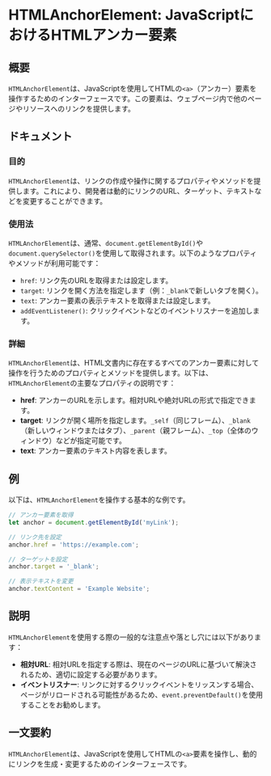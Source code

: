 <!--
Meta Description: # HTMLAnchorElement: JavaScriptにおけるHTMLアンカー要素 ## 概要 `HTMLAnchorElement`は、JavaScriptを使用してHTMLの`<a>`（アンカー）要素を操作するためのインターフェースです。この要素は、ウェブページ内で他のページやリソースへ...
Meta Keywords: htmlanchorelement, anchor, document, href, target
-->

# HTMLAnchorElement: JavaScriptにおけるHTMLアンカー要素

## 概要
`HTMLAnchorElement`は、JavaScriptを使用してHTMLの`<a>`（アンカー）要素を操作するためのインターフェースです。この要素は、ウェブページ内で他のページやリソースへのリンクを提供します。

## ドキュメント
### 目的
`HTMLAnchorElement`は、リンクの作成や操作に関するプロパティやメソッドを提供します。これにより、開発者は動的にリンクのURL、ターゲット、テキストなどを変更することができます。

### 使用法
`HTMLAnchorElement`は、通常、`document.getElementById()`や`document.querySelector()`を使用して取得されます。以下のようなプロパティやメソッドが利用可能です：

- `href`: リンク先のURLを取得または設定します。
- `target`: リンクを開く方法を指定します（例：`_blank`で新しいタブを開く）。
- `text`: アンカー要素の表示テキストを取得または設定します。
- `addEventListener()`: クリックイベントなどのイベントリスナーを追加します。

### 詳細
`HTMLAnchorElement`は、HTML文書内に存在するすべてのアンカー要素に対して操作を行うためのプロパティとメソッドを提供します。以下は、`HTMLAnchorElement`の主要なプロパティの説明です：

- **href**: アンカーのURLを示します。相対URLや絶対URLの形式で指定できます。
- **target**: リンクが開く場所を指定します。`_self`（同じフレーム）、`_blank`（新しいウィンドウまたはタブ）、`_parent`（親フレーム）、`_top`（全体のウィンドウ）などが指定可能です。
- **text**: アンカー要素のテキスト内容を表します。

## 例
以下は、`HTMLAnchorElement`を操作する基本的な例です。

```javascript
// アンカー要素を取得
let anchor = document.getElementById('myLink');

// リンク先を設定
anchor.href = 'https://example.com';

// ターゲットを設定
anchor.target = '_blank';

// 表示テキストを変更
anchor.textContent = 'Example Website';
```

## 説明
`HTMLAnchorElement`を使用する際の一般的な注意点や落とし穴には以下があります：

- **相対URL**: 相対URLを指定する際は、現在のページのURLに基づいて解決されるため、適切に設定する必要があります。
- **イベントリスナー**: リンクに対するクリックイベントをリッスンする場合、ページがリロードされる可能性があるため、`event.preventDefault()`を使用することをお勧めします。

## 一文要約
`HTMLAnchorElement`は、JavaScriptを使用してHTMLの`<a>`要素を操作し、動的にリンクを生成・変更するためのインターフェースです。